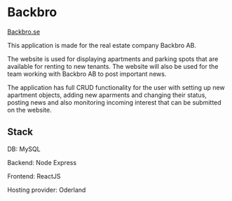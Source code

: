# Backbro
[Backbro.se](https://backbro.se/)

This application is made for the real estate company Backbro AB.

The website is used for displaying apartments and parking spots that are available for renting to new tenants. The website will also be used for the team working with Backbro AB to post important news.

The application has full CRUD functionality for the user with setting up new apartment objects, adding new aparments and changing their status, posting news and also monitoring incoming interest that can be submitted on the website.

Stack
----------------------

DB: MySQL

Backend: Node Express

Frontend: ReactJS

Hosting provider: Oderland
